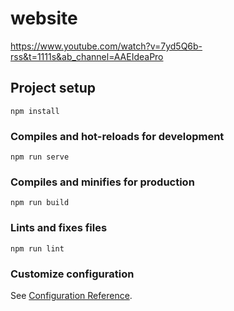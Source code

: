 # website
https://www.youtube.com/watch?v=7yd5Q6b-rss&t=1111s&ab_channel=AAEIdeaPro
## Project setup
```
npm install
```

### Compiles and hot-reloads for development
```
npm run serve
```

### Compiles and minifies for production
```
npm run build
```

### Lints and fixes files
```
npm run lint
```

### Customize configuration
See [Configuration Reference](https://cli.vuejs.org/config/).
